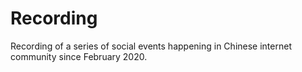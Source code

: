 # Recording
Recording of a series of social events happening in Chinese internet community since February 2020.
